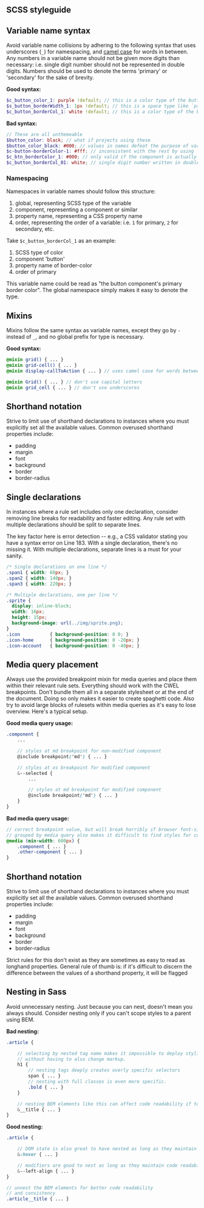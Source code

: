## SCSS styleguide


## Variable name syntax

Avoid variable name collisions by adhering to the following syntax that
uses underscores (`_`) for namespacing, and [camel case](camelcase) for words in
between. Any numbers in a variable name should not be given more digits than
necessary: i.e. single digit number should not be represented in double digits.
Numbers should be used to denote the terms 'primary' or 'secondary' for the
sake of brevity.

**Good syntax:**

``` scss
$c_button_color_1: purple !default; // this is a color type of the button
$s_button_borderWidth_1: 1px !default; // this is a space type like `px` or `rem` of the button component's primary border width
$c_button_borderCol_1: white !default; // this is a color type of the button
```

**Bad syntax:**

``` scss
// These are all unthemeable
$button_color: black; // what if projects using these
$button_color_black: #000; // values in names defeat the purpose of variables
$c-button-borderColor-1: #fff; // inconsistent with the rest by using `-` instead of `_`
$c_btn_borderColor_1: #000; // only valid if the component is actually called `btn`
$c_button_borderCol_01: white; // single digit number written in double digits
```

### Namespacing

Namespaces in variable names should follow this structure:

1. global, representing SCSS type of the variable
1. component, representing a component or similar
1. property name, representing a CSS property name
1. order, representing the order of a variable: i.e. `1` for primary, `2` for secondary, etc.

Take `$c_button_borderCol_1` as an example:

1. SCSS type of color
1. component 'button'
1. property name of border-color
1. order of primary

This variable name could be read as "the button component's primary border color".
The global namespace simply makes it easy to denote the type.


## Mixins

Mixins follow the same syntax as variable names, except they go by `-` instead of `_`, and no global prefix for type is necessary.

**Good syntax:**

``` scss
@mixin grid() { ... }
@mixin grid-cell() { ... }
@mixin display-callToAction { ... } // uses camel case for words between hyphens
```

``` scss
@mixin Grid() { ... } // don't use capital letters
@mixin grid_cell { ... } // don't use underscores
```



## Shorthand notation

Strive to limit use of shorthand declarations to instances where you must
explicitly set all the available values. Common overused shorthand
properties include:

- padding
- margin
- font
- background
- border
- border-radius


## Single declarations

In instances where a rule set includes only one declaration, consider removing
line breaks for readability and faster editing. Any rule set with multiple
declarations should be split to separate lines.

The key factor here is error detection -- e.g., a CSS validator stating you
have a syntax error on Line 183. With a single declaration, there's no missing
it. With multiple declarations, separate lines is a must for your sanity.

``` css
/* Single declarations on one line */
.span1 { width: 60px; }
.span2 { width: 140px; }
.span3 { width: 220px; }

/* Multiple declarations, one per line */
.sprite {
  display: inline-block;
  width: 16px;
  height: 15px;
  background-image: url(../img/sprite.png);
}
.icon           { background-position: 0 0; }
.icon-home      { background-position: 0 -20px; }
.icon-account   { background-position: 0 -40px; }
```


## Media query placement

Always use the provided breakpoint mixin for media queries and place them within
their relevant rule sets. Everything should work with the CWEL breakpoints.
Don't bundle them all in a separate stylesheet or at the end of the document.
Doing so only makes it easier to create spaghetti code. Also try to avoid large
blocks of rulesets within media queries as it's easy to lose overview. Here's a
typical setup.

**Good media query usage:**

``` scss
.component {
	...

	// styles at md breakpoint for non-modified component
	@include breakpoint('md') { ... }

	// styles at xs breakpoint for modified component
	&--selected {
		...

		// styles at md breakpoint for modified component
		@include breakpoint('md') { ... }
	}
}
```

**Bad media query usage:**

``` scss
// correct breakpoint value, but will break horribly if browser font-size changed by user or breakpoints changed in the spec.
// grouped by media query also makes it difficult to find styles for components.
@media (min-width: 600px) {
	.component { ... }
	.other-component { ... }
}
```


## Shorthand notation

Strive to limit use of shorthand declarations to instances where you must
explicitly set all the available values. Common overused shorthand
properties include:

- padding
- margin
- font
- background
- border
- border-radius

Strict rules for this don't exist as they are sometimes as easy to read as
longhand properties. General rule of thumb is: if it's difficult to discern the
difference between the values of a shorthand property, it will be flagged


## Nesting in Sass

Avoid unnecessary nesting. Just because you can nest, doesn't mean you always
should. Consider nesting only if you can't scope styles to a parent using BEM.

**Bad nesting:**

``` scss
.article {

    // selecting by nested tag name makes it impossible to deploy stylistic changes
    // without having to also change markup.
    h1 {
        // nesting tags deeply creates overly specific selectors
        span { ... }
        // nesting with full classes is even more specific.
        .bold { ... }
    }

    // nesting BEM elements like this can affect code readability if too much content.
    &__title { ... }
}
```

**Good nesting:**

``` scss
.article {

    // DOM state is also great to have nested as long as they maintain code readability
    &:hover { ... }

    // modifiers are good to nest as long as they maintain code readability
    &--left-align { ... }
}

// unnest the BEM elements for better code readability
// and consistency
.article__title { ... }
```



[eslint]: https://eslint.org/
[stylelint]: https://stylelint.io/
[readme]: ../README.md
[grid-docs]: https://cwel-team.github.io/cwel/#!/layout/grid
[camelcase]: https://en.wikipedia.org/wiki/Camel_case

